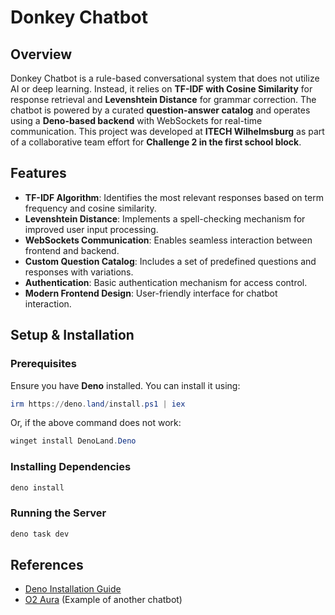 # Donkey Chatbot

## Overview
Donkey Chatbot is a rule-based conversational system that does not utilize AI or deep learning. Instead, it relies on **TF-IDF with Cosine Similarity** for response retrieval and **Levenshtein Distance** for grammar correction. The chatbot is powered by a curated **question-answer catalog** and operates using a **Deno-based backend** with WebSockets for real-time communication.
This project was developed at **ITECH Wilhelmsburg** as part of a collaborative team effort for **Challenge 2 in the first school block**.

## Features
- **TF-IDF Algorithm**: Identifies the most relevant responses based on term frequency and cosine similarity.
- **Levenshtein Distance**: Implements a spell-checking mechanism for improved user input processing.
- **WebSockets Communication**: Enables seamless interaction between frontend and backend.
- **Custom Question Catalog**: Includes a set of predefined questions and responses with variations.
- **Authentication**: Basic authentication mechanism for access control.
- **Modern Frontend Design**: User-friendly interface for chatbot interaction.

## Setup & Installation
### Prerequisites
Ensure you have **Deno** installed. You can install it using:
```powershell
irm https://deno.land/install.ps1 | iex
```
Or, if the above command does not work:
```powershell
winget install DenoLand.Deno
```

### Installing Dependencies
```sh
deno install
```

### Running the Server
```sh
deno task dev
```

## References
- [Deno Installation Guide](https://docs.deno.com/runtime/getting_started/installation/)
- [O2 Aura](https://www.o2.de/aura) (Example of another chatbot)